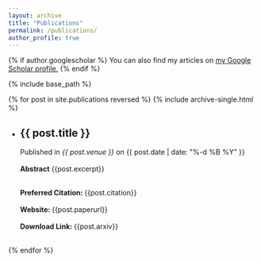 ```yaml
---
layout: archive
title: "Publications"
permalink: /publications/
author_profile: true
---
```


<style type="text/css">
     #circle {
      width: 10px;
      height: 10px;
      -webkit-border-radius: 2.5px;
      -moz-border-radius: 2.5px;
      border-radius: 2.5px;
      background: black;
    }

    marg {
   
    margin: 20px;
   
    }
</style>

{% if author.googlescholar %}
  You can also find my articles on <u><a href="{{author.googlescholar}}">my Google Scholar profile</a>.</u>
{% endif %}

{% include base_path %}




{% for post in site.publications reversed %}
 {% include archive-single.html %}
  <ul>
  <li><h2>{{ post.title }}</h2>
  
  Published in <i>{{ post.venue }}</i> on {{ post.date | date: "%-d %B %Y" }} <br><br>
  <b>Abstract</b> {{post.excerpt}}<br><br>

  <b>Preferred Citation: </b>{{post.citation}}<br><br>
  <b>Website: </b>{{post.paperurl}}<br><br>
  <b>Download Link: </b>{{post.arxiv}}<br><br>

 </li>
 </ul>



{% endfor %}

